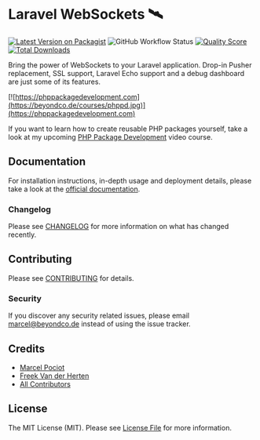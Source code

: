 # Laravel WebSockets 🛰

[![Latest Version on Packagist](https://img.shields.io/packagist/v/Famitekeg/laravel-websockets.svg?style=flat-square)](https://packagist.org/packages/Famitekeg/laravel-websockets)
![GitHub Workflow Status](https://img.shields.io/github/workflow/status/Famitekeg/laravel-websockets/run-tests?label=tests)
[![Quality Score](https://img.shields.io/scrutinizer/g/Famitekeg/laravel-websockets.svg?style=flat-square)](https://scrutinizer-ci.com/g/Famitekeg/laravel-websockets)
[![Total Downloads](https://img.shields.io/packagist/dt/Famitekeg/laravel-websockets.svg?style=flat-square)](https://packagist.org/packages/Famitekeg/laravel-websockets)

Bring the power of WebSockets to your Laravel application. Drop-in Pusher replacement, SSL support, Laravel Echo support and a debug dashboard are just some of its features.

[![https://phppackagedevelopment.com](https://beyondco.de/courses/phppd.jpg)](https://phppackagedevelopment.com)

If you want to learn how to create reusable PHP packages yourself, take a look at my upcoming [PHP Package Development](https://phppackagedevelopment.com) video course.

## Documentation

For installation instructions, in-depth usage and deployment details, please take a look at the [official documentation](https://docs.beyondco.de/laravel-websockets/).

### Changelog

Please see [CHANGELOG](CHANGELOG.md) for more information on what has changed recently.

## Contributing

Please see [CONTRIBUTING](CONTRIBUTING.md) for details.

### Security

If you discover any security related issues, please email marcel@beyondco.de instead of using the issue tracker.

## Credits

- [Marcel Pociot](https://github.com/mpociot)
- [Freek Van der Herten](https://github.com/freekmurze)
- [All Contributors](../../contributors)

## License

The MIT License (MIT). Please see [License File](LICENSE.md) for more information.
